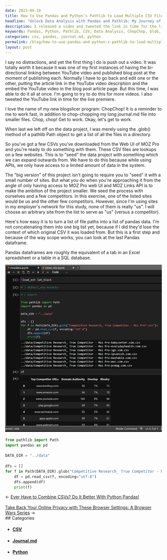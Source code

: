 ```yaml
---
date: 2023-04-18
title: How to Use Pandas and Python's Pathlib to Load Multiple CSV Files for Data Analysis
headline: "Unlock Data Analysis with Pandas and Pathlib: My Journey of Automating File Loading"
description: I released a video and tweeted the link in time for the live premiere, and I created a program called ChopChop to help me chop my journal.md file. I used the .glob() method of a pathlib Path object to get a list of all the files in a directory, which I then used to 'seed' my data project. Finally, I used pandas dataframes to turn the list of file paths into something I can expand outwards from. Check out my blog.
keywords: Pandas, Python, Pathlib, CSV, Data Analysis, ChopChop, Glob, Path, Object, Directory, Seed, Data Project, Video, Live Premiere, Journal.md, Files, Dataframes
categories: csv, pandas, journal.md, python
permalink: /blog/how-to-use-pandas-and-python-s-pathlib-to-load-multiple-csv-files-for-data-analysis/
layout: post
---
```



I say no distractions, and yet the first thing I do is push out a video. It was
totally worth it because it was one of my first instances of having the
bi-directional linking between YouTube video and published blog post at the
moment of publishing each. Normally I have to go back and edit one or the
other, putting the article link in the YouTube video description and the embed
the YouTube video in the blog post article page. But this time, I was able to
do it all at once. I'm going to try to do this for more videos. I also tweeted
the YouTube link in time for the live premiere.

I love the name of my new blogslicer program: ChopChop! It is a reminder to me
to work fast, in addition to chop-chopping my long journal.md file into smaller
files. Chop, chop! Get to work. Okay, let's get to work.

When last we left off on the data project, I was merely using the .glob()
method of a pathlib Path object to get a list of all the files in a directory.

So you've got a few CSVs you've downloaded from the Web UI of MOZ Pro and
you're ready to do something with them. These CSV files are lookups on a few
websites. This is to "seed" the data project with something which we can expand
outwards from. We have to do this because while using APIs, we only have access
to a limited amount of data in the system.

The "big version" of this project isn't going to require you to "seed" it with
a small number of sites. But what you do when you're approaching it from the
angle of only having access to MOZ Pro web UI and MOZ Links API is to make the
ambition of the project smaller. We seed the process with ourselves and a few
competitors. In this exercise, one of the listed sites would be us and the
other few competitors. However, since I'm using sites in my employer's network
for this study, none of them is really "us". I will choose an arbitrary site
from the list to serve as "us" (versus a competitor).

Here's how easy it is to turn a list of file paths into a list of pandas data.
I'm not concatenating them into one big list yet, because if I did they'd lose
the context of which original CSV it was loaded from. But this is a first step
and because of the way scope works, you can look at the last Pandas dataframe.

Pandas dataframes are roughly the equivalent of a tab in an Excel spreadsheet
or a table in a SQL database.

![Python Path Glob Pandas Df List Concat](/assets/images/Python-Path-glob-pandas-df-list-concat.png)

```python
from pathlib import Path
import pandas as pd

DATA_DIR = "../data"

dfs = []
for f in Path(DATA_DIR).glob("Competitive Research_ True Competitor - Moz Pro*.csv"):
    df = pd.read_csv(f, encoding="utf-8")
    dfs.append(df)
    print(f)
```


<div class="post-nav"><div class="post-nav-prev"><span class="arrow">&larr;&nbsp;</span><a href="/blog/ever-have-to-combine-csvs-do-it-better-with-python-pandas">Ever Have to Combine CSVs? Do It Better With Python Pandas!</a></div> &nbsp; <div class="post-nav-next"><a href="/blog/take-back-your-online-privacy-with-these-browser-settings-a-browser-wars-series">Take Back Your Online Privacy with These Browser Settings: A Browser Wars Series</a><span class="arrow">&nbsp;&rarr;</span></div></div>
## Categories

<ul>
<li><h4><a href='/csv/'>CSV</a></h4></li>
<li><h4><a href='/journal-md/'>Journal.md</a></h4></li>
<li><h4><a href='/python/'>Python</a></h4></li></ul>